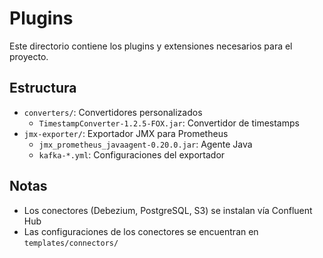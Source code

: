 # Plugins

Este directorio contiene los plugins y extensiones necesarios para el proyecto.

## Estructura
- `converters/`: Convertidores personalizados
  - `TimestampConverter-1.2.5-FOX.jar`: Convertidor de timestamps
- `jmx-exporter/`: Exportador JMX para Prometheus
  - `jmx_prometheus_javaagent-0.20.0.jar`: Agente Java
  - `kafka-*.yml`: Configuraciones del exportador

## Notas
- Los conectores (Debezium, PostgreSQL, S3) se instalan vía Confluent Hub
- Las configuraciones de los conectores se encuentran en `templates/connectors/`
